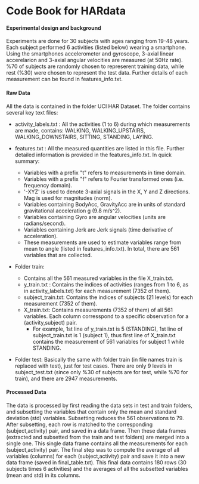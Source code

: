 # Code Book for HARdata

#### Experimental design and background
Experiments are done for 30 subjects with ages ranging from 19-48 years. Each subject performed 6 activities (listed below) wearing a smartphone. Using the smartphones accelerometer and gyroscope, 3-axial linear accerelarion and 3-axial angular velocities are measured (at 50Hz rate). %70 of subjects are randomly chosen to represerent training data, while rest (%30) were chosen to represent the test data. Further details of each measurement can be found in features_info.txt. 

#### Raw Data
All the data is contained in the folder UCI HAR Dataset. The folder contains several key text files:

* activity_labels.txt : All the activities (1 to 6) during which measurements are made, contains: WALKING, WALKING_UPSTAIRS, WALKING_DOWNSTAIRS, SITTING, STANDING, LAYING.
* features.txt : All the measured quantities are listed in this file. Further detailed information is provided in the features_info.txt. In quick summary:
  * Variables with a prefix "t" refers to measurements in time domain.
  * Variables with a prefix "f" refers to Fourier transformed ones (i.e. frequency domain).
  * '-XYZ' is used to denote 3-axial signals in the X, Y and Z directions. Mag is used for magnitudes (norm).
  * Variables containing BodyAcc, GravityAcc are in units of standard gravitational acceleration g (9.8 m/s^2).
  * Variables containing Gyro are angular velocities (units are radians/second).
  * Variables containing Jerk are Jerk signals (time derivative of acceleration).
  * These measurements are used to estimate variables range from mean to angle (listed in features_info.txt). In total, there are 561 variables that are collected.

* Folder train: 
  * Contains all the 561 measured variables in the file X_train.txt. 
  * y_train.txt : Contains the indices of activities (ranges from 1 to 6, as in activity_labels.txt) for each measurement (7352 of them).
  * subject_train.txt: Contains the indices of subjects (21 levels) for each measurement (7352 of them).
  * X_train.txt: Contains measurements (7352 of them) of all 561 variables. Each column corresspond to a specific observation for a (activity,subject) pair. 
    * For example, 1st line of y_train.txt is 5 (STANDING), 1st line of subject_train.txt is 1 (subject 1), thus first line of X_train.txt contains the measurement of 561 variables for subject 1 while STANDING. 

* Folder test: Basically the same with folder train (in file names train is replaced with test), just for test cases. There are only 9 levels in subject_test.txt (since only %30 of subjects are for test, while %70 for train), and there are 2947 measurements.

#### Processed Data
The data is processed by first reading the data sets in test and train folders, and subsetting the variables that contain only the mean and standard deviation (std) variables. Subsetting reduces the 561 observations to 79. After subsetting, each row is matched to the corresponding (subject,activity) pair, and saved in a data frame. Then these data frames (extracted and subsetted from the train and test folders) are merged into a single one. This single data frame contains all the measurements for each (subject,activity) pair. The final step was to compute the average of all variables (columns) for each (subject,activity) pair and save it into a new data frame (saved in final_table.txt). This final data contains 180 rows (30 subjects times 6 activities) and the averages of all the subsetted variables (mean and std) in its columns.
